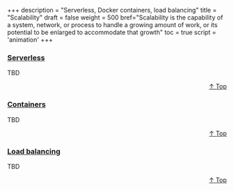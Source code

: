 +++
description = "Serverless, Docker containers, load balancing"
title = "Scalability"
draft = false
weight = 500
bref="Scalability is the capability of a system, network, or process to handle a growing amount of work, or its potential to be enlarged to accommodate that growth"
toc = true
script = 'animation'
+++

<h3 class="section-head" id="h-Section1"><a href="#h-Section1">Serverless</a></h3>
  <p>TBD</p>
<div style="text-align:right"> <a href="#top">&#8593; Top</a></div>

<h3 class="section-head" id="h-Section2"><a href="#h-Section2">Containers</a></h3>
  <p>TBD</p>
  <div style="text-align:right"> <a href="#top">&#8593; Top</a></div>

<h3 class="section-head" id="h-Section3"><a href="#h-Section3">Load balancing</a></h3>
  <p>TBD</p>
  <div style="text-align:right"> <a href="#top">&#8593; Top</a></div>

